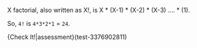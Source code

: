X factorial, also written as X!, is X * (X-1) * (X-2) * (X-3) .... * (1).

So, `4!` is `4*3*2*1` = `24`.

{Check It!|assessment}(test-3376902811)
